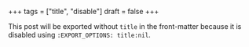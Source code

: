 +++
tags = ["title", "disable"]
draft = false
+++

This post will be exported without `title` in the front-matter because
it is disabled using `:EXPORT_OPTIONS: title:nil`.
